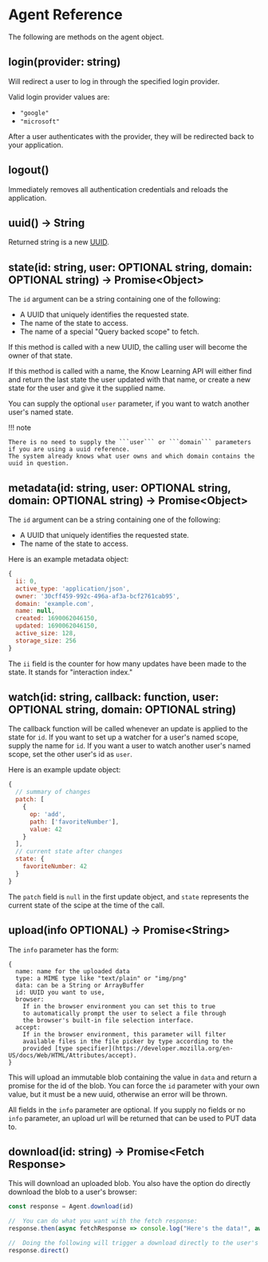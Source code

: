 # Agent Reference

The following are methods on the agent object.

## login(provider: string)

Will redirect a user to log in through the specified login provider.

Valid login provider values are:

* ```"google"```
* ```"microsoft"```

After a user authenticates with the provider, they will be redirected back to your application.

## logout()

Immediately removes all authentication credentials and reloads the application.

## uuid() &rarr; String

Returned string is a new [UUID](https://developer.mozilla.org/en-US/docs/Glossary/UUID).

## state(id: string, user: OPTIONAL string, domain: OPTIONAL string) &rarr; Promise&lt;Object&gt;
The ```id``` argument can be a string containing one of the following:

* A UUID that uniquely identifies the requested state.
* The name of the state to access.
* The name of a special "Query backed scope" to fetch.

If this method is called with a new UUID, the calling user will become the owner of that state.

If this method is called with a name, the Know Learning API will either find and return the last state the user updated with that name, or create a new state for the user and give it the supplied name.

You can supply the optional ```user``` parameter, if you want to watch another user's named state.

!!! note

    There is no need to supply the ```user``` or ```domain``` parameters if you are using a uuid reference.
    The system already knows what user owns and which domain contains the uuid in question.

## metadata(id: string, user: OPTIONAL string, domain: OPTIONAL string) &rarr; Promise&lt;Object&gt;
The ```id``` argument can be a string containing one of the following:

* A UUID that uniquely identifies the requested state.
* The name of the state to access.

Here is an example metadata object:

```js
{
  ii: 0,
  active_type: 'application/json',
  owner: '30cff459-992c-496a-af3a-bcf2761cab95',
  domain: 'example.com',
  name: null,
  created: 1690062046150,
  updated: 1690062046150,
  active_size: 128,
  storage_size: 256
}
```

The ```ii``` field is the counter for how many updates have been made to the state. It stands for "interaction index."

## watch(id: string, callback: function, user: OPTIONAL string, domain: OPTIONAL string)

The callback function will be called whenever an update is applied to the state for ```id```.
If you want to set up a watcher for a user's named scope, supply the name for ```id```.
If you want a user to watch another user's named scope, set the other user's id as ```user```.

Here is an example update object:

```js
{
  // summary of changes
  patch: [
    {
      op: 'add',
      path: ['favoriteNumber'],
      value: 42
    }
  ],
  // current state after changes
  state: {
    favoriteNumber: 42
  }
}
```

The ```patch``` field is ```null``` in the first update object,
and ```state``` represents the current state of the scipe at the time of the call.

## upload(info OPTIONAL) &rarr; Promise&lt;String&gt;

The ```info``` parameter has the form:

```
{
  name: name for the uploaded data
  type: a MIME type like "text/plain" or "img/png"
  data: can be a String or ArrayBuffer
  id: UUID you want to use,
  browser:
    If in the browser environment you can set this to true
    to automatically prompt the user to select a file through
    the browser's built-in file selection interface.
  accept:
    If in the browser environment, this parameter will filter
    available files in the file picker by type according to the
    provided [type specifier](https://developer.mozilla.org/en-US/docs/Web/HTML/Attributes/accept).
}
```

This will upload an immutable blob containing the value in ```data``` and return a promise for the id of the blob.
You can force the ```id``` parameter with your own value, but it must be a new uuid, otherwise an error will be thrown.

All fields in the ```info``` parameter are optional.
If you supply no fields or no ```info``` parameter,
an upload url will be returned that can be used to PUT data to.

## download(id: string) &rarr; Promise&lt;Fetch Response&gt;

This will download an uploaded blob.
You also have the option do directly download the blob to a user's browser:

```js
const response = Agent.download(id)

//  You can do what you want with the fetch response:
response.then(async fetchResponse => console.log("Here's the data!", await fetchResponse.text()))

//  Doing the following will trigger a download directly to the user's computer
response.direct()

```
